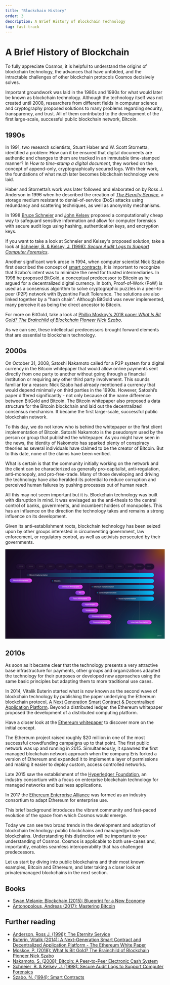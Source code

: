 ```yaml
---
title: "Blockchain History"
order: 3
description: A Brief History of Blockchain Technology
tag: fast-track
---
```


# A Brief History of Blockchain

To fully appreciate Cosmos, it is helpful to understand the origins of blockchain technology, the advances that have unfolded, and the intractable challenges of other blockchain protocols Cosmos decisively solves.

Important groundwork was laid in the 1980s and 1990s for what would later be known as blockchain technology. Although the technology itself was not created until 2008, researchers from different fields in computer science and cryptography proposed solutions to many problems regarding security, transparency, and trust. All of them contributed to the development of the first large-scale, successful public blockchain network, Bitcoin.

## 1990s

In 1991, two research scientists, Stuart Haber and W. Scott Stornetta, identified a problem: How can it be ensured that digital documents are authentic and changes to them are tracked in an immutable time-stamped manner? In *How to time-stamp a digital document*, they worked on the concept of append-only, cryptographically secured logs. With their work, the foundations of what much later becomes blockchain technology were laid.

Haber and Stornetta’s work was later followed and elaborated on by Ross J. Anderson in 1996 when he described the creation of [*The Eternity Service*](https://www.cl.cam.ac.uk/~rja14/Papers/eternity.pdf), a storage medium resistant to denial-of-service (DoS) attacks using redundancy and scattering techniques, as well as anonymity mechanisms.

In 1998 [Bruce Schneier](https://www.schneier.com/crypto-gram/) and [John Kelsey](https://www.nist.gov/people/john-m-kelsey) proposed a computationally cheap way to safeguard sensitive information and allow for computer forensics with secure audit logs using hashing, authentication keys, and encryption keys.

<HighlightBox type="tip">

If you want to take a look at Schneier and Kelsey's proposed solution, take a look at [Schneier, B. & Kelsey, J. (1998): *Secure Audit Logs to Support Computer Forensics*](https://www.schneier.com/academic/paperfiles/paper-auditlogs.pdf).

</HighlightBox>

Another significant work arose in 1994, when computer scientist Nick Szabo first described the concept of [smart contracts](http://www.fon.hum.uva.nl/rob/Courses/InformationInSpeech/CDROM/Literature/LOTwinterschool2006/szabo.best.vwh.net/smart.contracts.html). It is important to recognize that Szabo's intent was to minimize the need for trusted intermediaries. In 1998 he proposed BitGold, a conceptual predecessor to Bitcoin as he argued for a decentralized digital currency. In both, Proof-of-Work (PoW) is used as a consensus algorithm to solve cryptographic puzzles in a peer-to-peer (P2P) network with Byzantine Fault Tolerance. The solutions are also linked together by a "hash chain". Although BitGold was never implemented, many perceive it as being the direct ancestor to Bitcoin.

<HighlightBox type="tip">

For more on BitGold, take a look at [Phillip Moskoy's 2018 paper *What Is Bit Gold? The Brainchild of Blockchain Pioneer Nick Szabo*](https://coincentral.com/what-is-bit-gold-the-brainchild-of-blockchain-pioneer-nick-szabo/).

</HighlightBox>

As we can see, these intellectual predecessors brought forward elements that are essential to blockchain technology.

## 2000s

On October 31, 2008, Satoshi Nakamoto called for a P2P system for a digital currency in the Bitcoin whitepaper that would allow online payments sent directly from one party to another without going through a financial institution or requiring any other third party involvement. This sounds familiar for a reason: Nick Szabo had already mentioned a currency that would depend minimally on third parties in the 1990s. However, Satoshi’s paper differed significantly - not only because of the name difference between BitGold and Bitcoin. The Bitcoin whitepaper also proposed a data structure for the Bitcoin blockchain and laid out the decentralized consensus mechanism. It became the first large-scale, successful public blockchain network.

<ExpansionPanel title="Who is Satoshi Nakamoto? The disruptive origins of blockchain">

To this day, we do not know who is behind the whitepaper or the first client implementation of Bitcoin. Satoshi Nakamoto is the pseudonym used by the person or group that published the whitepaper. As you might have seen in the news, the identity of Nakomoto has sparked plenty of conspiracy theories as several individuals have claimed to be the creator of Bitcoin. But to this date, none of the claims have been verified.

What is certain is that the community initially working on the network and the client can be characterized as generally pro-capitalist, anti-regulation, anti-monopoly, and pro-free-trade. Many of those developing and driving the technology have also heralded its potential to reduce corruption and perceived human failures by pushing processes out of human reach.

All this may not seem important but it is. Blockchain technology was built with disruption in mind. It was envisaged as the anti-thesis to the central control of banks, governments, and incumbent holders of monopolies. This has an influence on the direction the technology takes and remains a strong influence on its development.

Given its anti-establishment roots, blockchain technology has been seized upon by other groups interested in circumventing government, law enforcement, or regulatory control, as well as activists persecuted by their governments.

</ExpansionPanel>

![Historic timeline of blockchain technology](images/timeline.png)

## 2010s

As soon as it became clear that the technology presents a very attractive base infrastructure for payments, other groups and organizations adapted the technology for their purposes or developed new approaches using the same basic principles but adapting them to more traditional use cases.

In 2014, Vitalik Buterin started what is now known as the second wave of blockchain technology by publishing the paper underlying the Ethereum blockchain protocol, [A Next Generation Smart Contract & Decentralised Application Platform](https://github.com/ethereum/wiki/wiki/White-Paper). Beyond a distributed ledger, the Ethereum whitepaper proposed the development of a distributed computing platform.

<HighlightBox type="tip">

Have a closer look at the [Ethereum whitepaper](https://github.com/ethereum/wiki/wiki/White-Paper) to discover more on the initial concept.

</HighlightBox>

The Ethereum project raised roughly $20 million in one of the most successful crowdfunding campaigns up to that point. The first public network was up and running in 2015. Simultaneously, it spawned the first managed blockchain network approach when the company Eris forked a version of Ethereum and expanded it to implement a layer of permissions and making it easier to deploy custom, access controlled networks.

Late 2015 saw the establishment of the [Hyperledger Foundation](https://www.hyperledger.org/), an industry consortium with a focus on enterprise blockchain technology for managed networks and business applications.

In 2017 the [Ethereum Enterprise Alliance](https://entethalliance.org/) was formed as an industry consortium to adapt Ethereum for enterprise use.

This brief background introduces the vibrant community and fast-paced evolution of the space from which Cosmos would emerge.

Today we can see two broad trends in the development and adoption of blockchain technology: public blockchains and managed/private blockchains. Understanding this distinction will be important to your understanding of Cosmos. Cosmos is applicable to both use-cases and, importantly, enables seamless interoperability that has challenged predecessors.

Let us start by diving into public blockchains and their most known examples, Bitcoin and Ethereum, and later taking a closer look at private/managed blockchains in the next section.

<HighlightBox type="reading">

## Books

* [Swan Melanie: Blockchain (2015): Blueprint for a New Economy](https://www.amazon.co.uk/Blockchain-Blueprint-Economy-Melanie-Swan/dp/1491920491)
* [Antonopolous, Andreas (2017): Mastering Bitcoin](https://bitcoinbook.info/)

## Further reading

* [Anderson, Ross J. (1996): The Eternity Service](https://www.cl.cam.ac.uk/~rja14/Papers/eternity.pdf)
* [Buterin, Vitalik (2014): A Next-Generation Smart Contract and Decentralized Application Platform - The Ethereum White Paper](https://github.com/ethereum/wiki/wiki/White-Paper)
* [Moskov, P. (2018): What Is Bit Gold? The Brainchild of Blockchain Pioneer Nick Szabo](https://coincentral.com/what-is-bit-gold-the-brainchild-of-blockchain-pioneer-nick-szabo/)
* [Nakamoto, S. (2008): Bitcoin: A Peer-to-Peer Electronic Cash System](https://bitcoin.org/bitcoin.pdf)
* [Schneier, B. & Kelsey, J. (1998): Secure Audit Logs to Support Computer Forensics](https://www.schneier.com/academic/paperfiles/paper-auditlogs.pdf)
* [Szabo, N. (1994): Smart Contracts](http://www.fon.hum.uva.nl/rob/Courses/InformationInSpeech/CDROM/Literature/LOTwinterschool2006/szabo.best.vwh.net/smart.contracts.html)
    
</HighlightBox>
